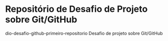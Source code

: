 # Repositório de Desafio de Projeto sobre Git/GitHub
dio-desafio-github-primeiro-repositorio
Desafio de projeto sobre Git/GitHub
